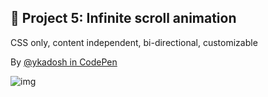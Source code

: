 ## 📁 Project 5: Infinite scroll animation

CSS only, content independent, bi-directional, customizable

By [@ykadosh in CodePen](https://codepen.io/ykadosh/pen/KKezJzz)


![img](https://res.cloudinary.com/silviajcn/image/upload/v1668733698/PRACTICAS/Responsive/scroll_qfz5ro.png)